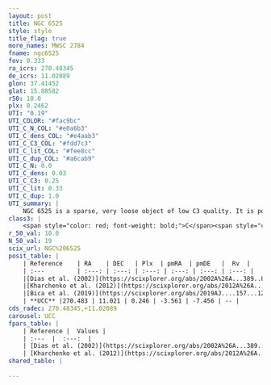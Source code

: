 ```yaml
---
layout: post
title: NGC 6525
style: style
title_flag: true
more_names: MWSC 2784
fname: ngc6525
fov: 0.333
ra_icrs: 270.48345
de_icrs: 11.02089
glon: 37.41452
glat: 15.88582
r50: 10.0
plx: 0.2462
UTI: "0.19"
UTI_COLOR: "#fac9bc"
UTI_C_N_COL: "#e0a6b3"
UTI_C_dens_COL: "#e4aab3"
UTI_C_C3_COL: "#fdd7c3"
UTI_C_lit_COL: "#fee8cc"
UTI_C_dup_COL: "#a6cab9"
UTI_C_N: 0.0
UTI_C_dens: 0.03
UTI_C_C3: 0.25
UTI_C_lit: 0.33
UTI_C_dup: 1.0
UTI_summary: |
    NGC 6525 is a sparse, very loose object of low C3 quality. It is poorly studied in the literature, with no articles listed in the last 6 years.<br><br><span style="color: #99180f; font-weight: bold;">Warning: </span>contains less than 25 stars with <i>P>0.5</i> estimated.
class3: |
    <span style="color: red; font-weight: bold;">C</span><span style="color: red; font-weight: bold;">C</span>
r_50_val: 10.0
N_50_val: 19
scix_url: NGC%206525
posit_table: |
    | Reference    | RA    | DEC   | Plx  | pmRA  | pmDE   |  Rv  |
    | :---         | :---: | :---: | :---: | :---: | :---: | :---: |
    |[Dias et al. (2002)](https://scixplorer.org/abs/2002A%26A...389..871D) | 270.525 | 11.023 | -- | -0.68 | -2.74 | -- |
    |[Kharchenko et al. (2012)](https://scixplorer.org/abs/2012A%26A...543A.156K) | 270.517 | 11.017 | -- | -1.59 | -4.48 | -- |
    |[Bica et al. (2019)](https://scixplorer.org/abs/2019AJ....157...12B) | 270.521 | 11.038 | -- | -- | -- | -- |
    | **UCC** |270.483 | 11.021 | 0.246 | -3.561 | -7.456 | -- | 
cds_radec: 270.48345,+11.02089
carousel: UCC
fpars_table: |
    | Reference |  Values |
    | :---  |  :---:  |
    | [Dias et al. (2002)](https://scixplorer.org/abs/2002A%26A...389..871D) | `E(B-V)=0.14, Dist=1436.0, Age=9.3` |
    | [Kharchenko et al. (2012)](https://scixplorer.org/abs/2012A%26A...543A.156K) | `e_bv=0.187, distance=3221, log_age=9.45` |
shared_table: |
    
---
```

